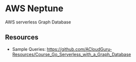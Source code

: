 # AWS Neptune
AWS serverless Graph Database

## Resources
- Sample Queries:
  https://github.com/ACloudGuru-Resources/Course_Go_Serverless_with_a_Graph_Database
